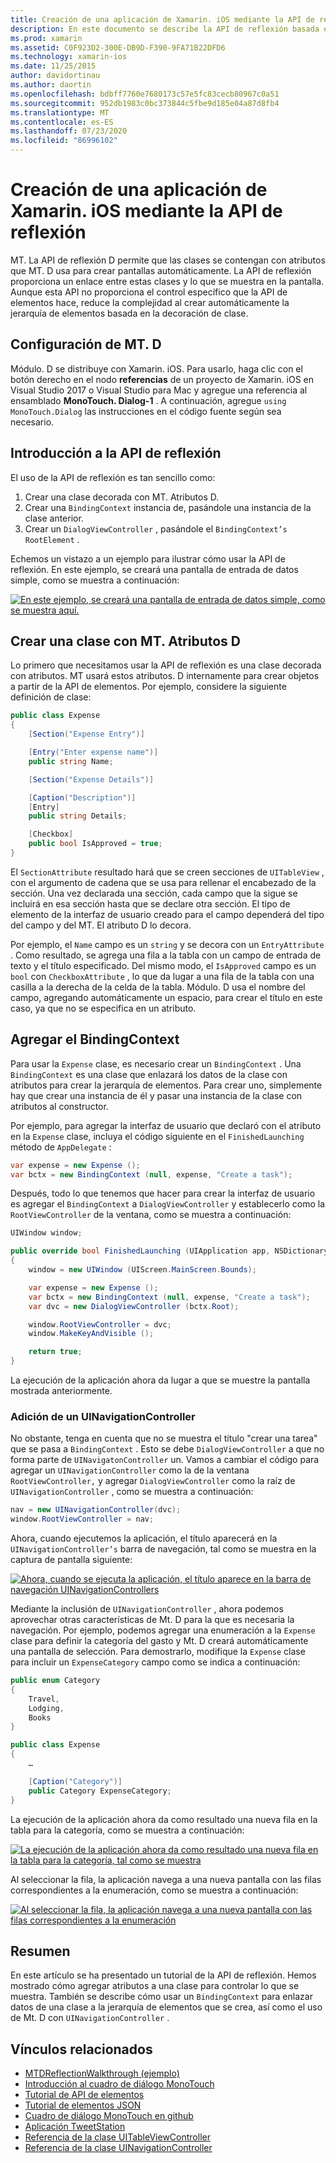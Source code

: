 ```yaml
---
title: Creación de una aplicación de Xamarin. iOS mediante la API de reflexión
description: En este documento se describe la API de reflexión basada en atributos MonoTouch. Dialog, que crea la interfaz de usuario basada en clases representadas con atributos.
ms.prod: xamarin
ms.assetid: C0F923D2-300E-DB9D-F390-9FA71B22DFD6
ms.technology: xamarin-ios
ms.date: 11/25/2015
author: davidortinau
ms.author: daortin
ms.openlocfilehash: bdbff7760e7680173c57e5fc83cecb80967c0a51
ms.sourcegitcommit: 952db1983c0bc373844c5fbe9d185e04a87d8fb4
ms.translationtype: MT
ms.contentlocale: es-ES
ms.lasthandoff: 07/23/2020
ms.locfileid: "86996102"
---
```

# <a name="creating-a-xamarinios-application-using-the-reflection-api"></a>Creación de una aplicación de Xamarin. iOS mediante la API de reflexión

MT. La API de reflexión D permite que las clases se contengan con atributos que MT. D usa para crear pantallas automáticamente. La API de reflexión proporciona un enlace entre estas clases y lo que se muestra en la pantalla. Aunque esta API no proporciona el control específico que la API de elementos hace, reduce la complejidad al crear automáticamente la jerarquía de elementos basada en la decoración de clase.

## <a name="setting-up-mtd"></a>Configuración de MT. D

Módulo. D se distribuye con Xamarin. iOS. Para usarlo, haga clic con el botón derecho en el nodo **referencias** de un proyecto de Xamarin. iOS en Visual Studio 2017 o Visual Studio para Mac y agregue una referencia al ensamblado **MonoTouch. Dialog-1** . A continuación, agregue `using MonoTouch.Dialog` las instrucciones en el código fuente según sea necesario.

## <a name="getting-started-with-the-reflection-api"></a>Introducción a la API de reflexión

El uso de la API de reflexión es tan sencillo como:

1. Crear una clase decorada con MT. Atributos D.
1. Crear una `BindingContext` instancia de, pasándole una instancia de la clase anterior.
1. Crear un `DialogViewController` , pasándole el `BindingContext’s` `RootElement` .

Echemos un vistazo a un ejemplo para ilustrar cómo usar la API de reflexión. En este ejemplo, se creará una pantalla de entrada de datos simple, como se muestra a continuación:

 [![En este ejemplo, se creará una pantalla de entrada de datos simple, como se muestra aquí.](reflection-api-walkthrough-images/01-expense-entry.png)](reflection-api-walkthrough-images/01-expense-entry.png#lightbox)

## <a name="creating-a-class-with-mtd-attributes"></a>Crear una clase con MT. Atributos D

Lo primero que necesitamos usar la API de reflexión es una clase decorada con atributos. MT usará estos atributos. D internamente para crear objetos a partir de la API de elementos. Por ejemplo, considere la siguiente definición de clase:

```csharp
public class Expense
{
    [Section("Expense Entry")]

    [Entry("Enter expense name")]
    public string Name;

    [Section("Expense Details")]

    [Caption("Description")]
    [Entry]
    public string Details;

    [Checkbox]
    public bool IsApproved = true;
}
```

El `SectionAttribute` resultado hará que se creen secciones de `UITableView` , con el argumento de cadena que se usa para rellenar el encabezado de la sección. Una vez declarada una sección, cada campo que la sigue se incluirá en esa sección hasta que se declare otra sección.
El tipo de elemento de la interfaz de usuario creado para el campo dependerá del tipo del campo y del MT. El atributo D lo decora.

Por ejemplo, el `Name` campo es un `string` y se decora con un `EntryAttribute` . Como resultado, se agrega una fila a la tabla con un campo de entrada de texto y el título especificado. Del mismo modo, el `IsApproved` campo es un `bool` con `CheckboxAttribute` , lo que da lugar a una fila de la tabla con una casilla a la derecha de la celda de la tabla. Módulo. D usa el nombre del campo, agregando automáticamente un espacio, para crear el título en este caso, ya que no se especifica en un atributo.

## <a name="adding-the-bindingcontext"></a>Agregar el BindingContext

Para usar la `Expense` clase, es necesario crear un `BindingContext` . Una `BindingContext` es una clase que enlazará los datos de la clase con atributos para crear la jerarquía de elementos. Para crear uno, simplemente hay que crear una instancia de él y pasar una instancia de la clase con atributos al constructor.

Por ejemplo, para agregar la interfaz de usuario que declaró con el atributo en la `Expense` clase, incluya el código siguiente en el `FinishedLaunching` método de `AppDelegate` :

```csharp
var expense = new Expense ();
var bctx = new BindingContext (null, expense, "Create a task");
```

Después, todo lo que tenemos que hacer para crear la interfaz de usuario es agregar el `BindingContext` a `DialogViewController` y establecerlo como la `RootViewController` de la ventana, como se muestra a continuación:

```csharp
UIWindow window;

public override bool FinishedLaunching (UIApplication app, NSDictionary options)
{   
    window = new UIWindow (UIScreen.MainScreen.Bounds);

    var expense = new Expense ();
    var bctx = new BindingContext (null, expense, "Create a task");
    var dvc = new DialogViewController (bctx.Root);

    window.RootViewController = dvc;
    window.MakeKeyAndVisible ();

    return true;
}
```

La ejecución de la aplicación ahora da lugar a que se muestre la pantalla mostrada anteriormente.

### <a name="adding-a-uinavigationcontroller"></a>Adición de un UINavigationController

No obstante, tenga en cuenta que no se muestra el título "crear una tarea" que se pasa a `BindingContext` . Esto se debe `DialogViewController` a que no forma parte de `UINavigatonController` un. Vamos a cambiar el código para agregar un `UINavigationController` como la de la ventana `RootViewController,` y agregar `DialogViewController` como la raíz de `UINavigationController` , como se muestra a continuación:

```csharp
nav = new UINavigationController(dvc);
window.RootViewController = nav;
```

Ahora, cuando ejecutemos la aplicación, el título aparecerá en la `UINavigationController’s` barra de navegación, tal como se muestra en la captura de pantalla siguiente:

 [![Ahora, cuando se ejecuta la aplicación, el título aparece en la barra de navegación UINavigationControllers](reflection-api-walkthrough-images/02-create-task.png)](reflection-api-walkthrough-images/02-create-task.png#lightbox)

Mediante la inclusión de `UINavigationController` , ahora podemos aprovechar otras características de Mt. D para la que es necesaria la navegación. Por ejemplo, podemos agregar una enumeración a la `Expense` clase para definir la categoría del gasto y Mt. D creará automáticamente una pantalla de selección. Para demostrarlo, modifique la `Expense` clase para incluir un `ExpenseCategory` campo como se indica a continuación:

```csharp
public enum Category
{
    Travel,
    Lodging,
    Books
}

public class Expense
{
    …

    [Caption("Category")]
    public Category ExpenseCategory;
}
```

La ejecución de la aplicación ahora da como resultado una nueva fila en la tabla para la categoría, como se muestra a continuación:

 [![La ejecución de la aplicación ahora da como resultado una nueva fila en la tabla para la categoría, tal como se muestra](reflection-api-walkthrough-images/03-set-details.png)](reflection-api-walkthrough-images/03-set-details.png#lightbox)

Al seleccionar la fila, la aplicación navega a una nueva pantalla con las filas correspondientes a la enumeración, como se muestra a continuación:

 [![Al seleccionar la fila, la aplicación navega a una nueva pantalla con las filas correspondientes a la enumeración](reflection-api-walkthrough-images/04-set-category.png)](reflection-api-walkthrough-images/04-set-category.png#lightbox)

 <a name="Summary"></a>

## <a name="summary"></a>Resumen

En este artículo se ha presentado un tutorial de la API de reflexión. Hemos mostrado cómo agregar atributos a una clase para controlar lo que se muestra. También se describe cómo usar un `BindingContext` para enlazar datos de una clase a la jerarquía de elementos que se crea, así como el uso de Mt. D con `UINavigationController` .

## <a name="related-links"></a>Vínculos relacionados

- [MTDReflectionWalkthrough (ejemplo)](https://docs.microsoft.com/samples/xamarin/ios-samples/mtdreflectionwalkthrough)
- [Introducción al cuadro de diálogo MonoTouch](~/ios/user-interface/monotouch.dialog/index.md)
- [Tutorial de API de elementos](~/ios/user-interface/monotouch.dialog/elements-api-walkthrough.md)
- [Tutorial de elementos JSON](~/ios/user-interface/monotouch.dialog/monotouch.dialog-json-markup.md)
- [Cuadro de diálogo MonoTouch en github](https://github.com/migueldeicaza/MonoTouch.Dialog)
- [Aplicación TweetStation](https://github.com/migueldeicaza/TweetStation)
- [Referencia de la clase UITableViewController](https://developer.apple.com/library/ios/#DOCUMENTATION/UIKit/Reference/UITableViewController_Class/Reference/Reference.html)
- [Referencia de la clase UINavigationController](https://developer.apple.com/library/ios/#documentation/UIKit/Reference/UINavigationController_Class/Reference/Reference.html)
